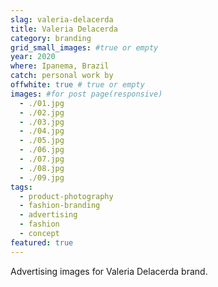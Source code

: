 ```yaml
---
slag: valeria-delacerda
title: Valeria Delacerda
category: branding
grid_small_images: #true or empty
year: 2020
where: Ipanema, Brazil
catch: personal work by
offwhite: true # true or empty
images: #for post page(responsive)
  - ./01.jpg
  - ./02.jpg
  - ./03.jpg
  - ./04.jpg
  - ./05.jpg
  - ./06.jpg
  - ./07.jpg
  - ./08.jpg
  - ./09.jpg
tags:
  - product-photography
  - fashion-branding
  - advertising
  - fashion
  - concept
featured: true
---
```


Advertising images for Valeria Delacerda brand.
